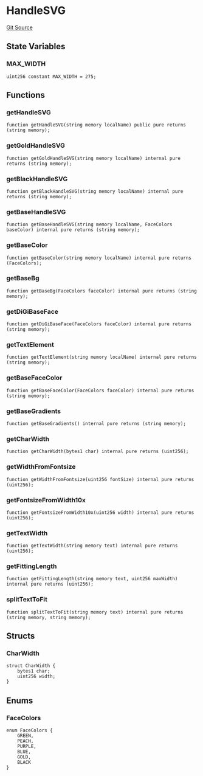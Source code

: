 # HandleSVG
[Git Source](https://github.com/digiv3rse/protocol-contracts/blob/0d518167a484d4368bad0990424be098fe779fa4/contracts/libraries/svgs/Handle/HandleSVG.sol)


## State Variables
### MAX_WIDTH

```solidity
uint256 constant MAX_WIDTH = 275;
```


## Functions
### getHandleSVG


```solidity
function getHandleSVG(string memory localName) public pure returns (string memory);
```

### getGoldHandleSVG


```solidity
function getGoldHandleSVG(string memory localName) internal pure returns (string memory);
```

### getBlackHandleSVG


```solidity
function getBlackHandleSVG(string memory localName) internal pure returns (string memory);
```

### getBaseHandleSVG


```solidity
function getBaseHandleSVG(string memory localName, FaceColors baseColor) internal pure returns (string memory);
```

### getBaseColor


```solidity
function getBaseColor(string memory localName) internal pure returns (FaceColors);
```

### getBaseBg


```solidity
function getBaseBg(FaceColors faceColor) internal pure returns (string memory);
```

### getDiGiBaseFace


```solidity
function getDiGiBaseFace(FaceColors faceColor) internal pure returns (string memory);
```

### getTextElement


```solidity
function getTextElement(string memory localName) internal pure returns (string memory);
```

### getBaseFaceColor


```solidity
function getBaseFaceColor(FaceColors faceColor) internal pure returns (string memory);
```

### getBaseGradients


```solidity
function getBaseGradients() internal pure returns (string memory);
```

### getCharWidth


```solidity
function getCharWidth(bytes1 char) internal pure returns (uint256);
```

### getWidthFromFontsize


```solidity
function getWidthFromFontsize(uint256 fontSize) internal pure returns (uint256);
```

### getFontsizeFromWidth10x


```solidity
function getFontsizeFromWidth10x(uint256 width) internal pure returns (uint256);
```

### getTextWidth


```solidity
function getTextWidth(string memory text) internal pure returns (uint256);
```

### getFittingLength


```solidity
function getFittingLength(string memory text, uint256 maxWidth) internal pure returns (uint256);
```

### splitTextToFit


```solidity
function splitTextToFit(string memory text) internal pure returns (string memory, string memory);
```

## Structs
### CharWidth

```solidity
struct CharWidth {
    bytes1 char;
    uint256 width;
}
```

## Enums
### FaceColors

```solidity
enum FaceColors {
    GREEN,
    PEACH,
    PURPLE,
    BLUE,
    GOLD,
    BLACK
}
```

